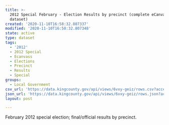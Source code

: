 ```yaml
---
title: >-
  2012 Special February - Election Results by precinct (complete eCanvass
  dataset)
created: '2020-11-10T16:58:32.807337'
modified: '2020-11-10T16:58:32.807348'
state: active
type: dataset
tags:
  - '2012'
  - 2012 Special
  - Ecanvass
  - Elections
  - Precinct
  - Results
  - Special
groups:
  - Local Government
csv_url: 'https://data.kingcounty.gov/api/views/6vxy-geiz/rows.csv?accessType=DOWNLOAD'
json_url: 'https://data.kingcounty.gov/api/views/6vxy-geiz/rows.json?accessType=DOWNLOAD'
layout: post

---
```

February 2012 special election; final/official results by precinct.
